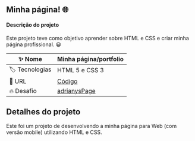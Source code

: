 
## Minha página! 🌐

#### Descrição do projeto
Este projeto teve como objetivo aprender sobre HTML e CSS e criar minha página profissional. 😀

| :sparkles: Nome  | **Minha página/portfolio**
| ----------  | --- |
| :label: Tecnologias | HTML 5 e CSS 3
| :rocket: URL       | [Código](https://adrianycmc.github.io/adrianysPage/index.html)
| :fire: Desafio     | [adrianysPage](https://adrianycmc.github.io/adrianysPage/)

## Detalhes do projeto

Este foi um projeto de desenvolvendo a minha página para Web (com versão mobile) utilizando HTML e CSS. 

